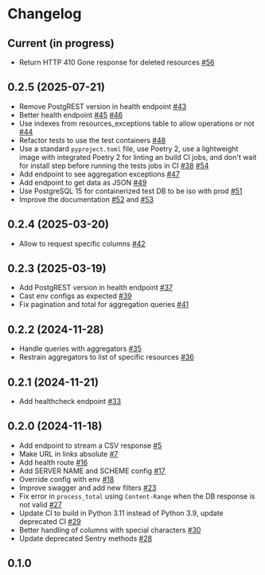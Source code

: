 # Changelog

## Current (in progress)

- Return HTTP 410 Gone response for deleted resources [#56](https://github.com/datagouv/api-tabular/pull/56)

## 0.2.5 (2025-07-21)

- Remove PostgREST version in health endpoint [#43](https://github.com/datagouv/api-tabular/pull/43)
- Better health endpoint [#45](https://github.com/datagouv/api-tabular/pull/45) [#46](https://github.com/datagouv/api-tabular/pull/46)
- Use indexes from resources_exceptions table to allow operations or not [#44](https://github.com/datagouv/api-tabular/pull/44)
- Refactor tests to use the test containers [#48](https://github.com/datagouv/api-tabular/pull/48)
- Use a standard `pyproject.toml` file, use Poetry 2, use a lightweight image with integrated Poetry 2 for linting an build CI jobs, and don't wait for install step before running the tests jobs in CI [#38](https://github.com/datagouv/api-tabular/pull/38) [#54](https://github.com/datagouv/api-tabular/pull/54)
- Add endpoint to see aggregation exceptions [#47](https://github.com/datagouv/api-tabular/pull/47)
- Add endpoint to get data as JSON [#49](https://github.com/datagouv/api-tabular/pull/49)
- Use PostgreSQL 15 for containerized test DB to be iso with prod [#51](https://github.com/datagouv/api-tabular/pull/51)
- Improve the documentation [#52](https://github.com/datagouv/api-tabular/pull/52) and [#53](https://github.com/datagouv/api-tabular/pull/53)

## 0.2.4 (2025-03-20)

- Allow to request specific columns [#42](https://github.com/datagouv/api-tabular/pull/42)

## 0.2.3 (2025-03-19)

- Add PostgREST version in health endpoint [#37](https://github.com/datagouv/api-tabular/pull/37)
- Cast env configs as expected [#39](https://github.com/datagouv/api-tabular/pull/39)
- Fix pagination and total for aggregation queries [#41](https://github.com/datagouv/api-tabular/pull/41)

## 0.2.2 (2024-11-28)

- Handle queries with aggregators [#35](https://github.com/datagouv/api-tabular/pull/35)
- Restrain aggregators to list of specific resources [#36](https://github.com/datagouv/api-tabular/pull/36)

## 0.2.1 (2024-11-21)

- Add healthcheck endpoint [#33](https://github.com/datagouv/api-tabular/pull/33)

## 0.2.0 (2024-11-18)

- Add endpoint to stream a CSV response [#5](https://github.com/etalab/api-tabular/pull/5)
- Make URL in links absolute [#7](https://github.com/etalab/api-tabular/pull/7)
- Add health route [#16](https://github.com/etalab/api-tabular/pull/16)
- Add SERVER NAME and SCHEME config [#17](https://github.com/etalab/api-tabular/pull/17)
- Override config with env [#18](https://github.com/etalab/api-tabular/pull/18)
- Improve swagger and add new filters [#23](https://github.com/datagouv/api-tabular/pull/23)
- Fix error in `process_total` using `Content-Range` when the DB response is not valid [#27](https://github.com/datagouv/api-tabular/pull/27)
- Update CI to build in Python 3.11 instead of Python 3.9, update deprecated CI [#29](https://github.com/datagouv/api-tabular/pull/29)
- Better handling of columns with special characters [#30](https://github.com/etalab/api-tabular/pull/30)
- Update deprecated Sentry methods [#28](https://github.com/datagouv/api-tabular/pull/28)

## 0.1.0

